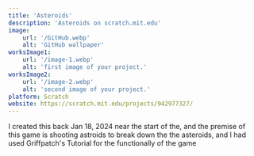 ```yaml
---
title: 'Asteroids'
description: 'Asteroids on scratch.mit.edu'
image:
    url: '/GitHub.webp'
    alt: 'GitHub wallpaper'
worksImage1:
    url: '/image-1.webp'
    alt: 'first image of your project.'
worksImage2:
    url: '/image-2.webp'
    alt: 'second image of your project.'
platform: Scratch
website: https://scratch.mit.edu/projects/942977327/
---
```


I created this back Jan 18, 2024 near the start of the, and the premise of this game is shooting astroids to break down the the asteroids, and I had used Griffpatch's Tutorial for the functionally of the game